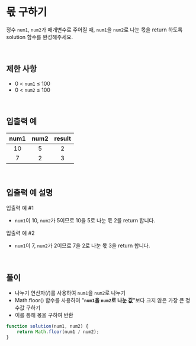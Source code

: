 # 몫 구하기
정수 ```num1```, ```num2```가 매개변수로 주어질 때, ```num1```을 ```num2```로 나눈 몫을 return 하도록 solution 함수를 완성해주세요.

<br>

## 제한 사항
- 0 < ```num1``` ≤ 100
- 0 < ```num2``` ≤ 100

<br>

## 입출력 예
|num1|num2|result|
|:---:|:---:|:---:|
|10|5|2|
|7|2|3|

<br>

## 입출력 예 설명
입출력 예 #1
- ```num1```이 10, ```num2```가 5이므로 10을 5로 나눈 몫 2를 return 합니다.

입출력 예 #2
- ```num1```이 7, ```num2```가 2이므로 7을 2로 나눈 몫 3을 return 합니다.
  
<br>

## 풀이
- 나누기 연산자(/)를 사용하여 ```num1```을 ```num2```로 나누기
- Math.floor() 함수를 사용하여 "**```num1```을 ```num2```로 나눈 값**"보다 크지 않은 가장 큰 정수값 구하기
- 이를 통해 몫을 구하여 반환

```javascript
function solution(num1, num2) {
    return Math.floor(num1 / num2);
}
```